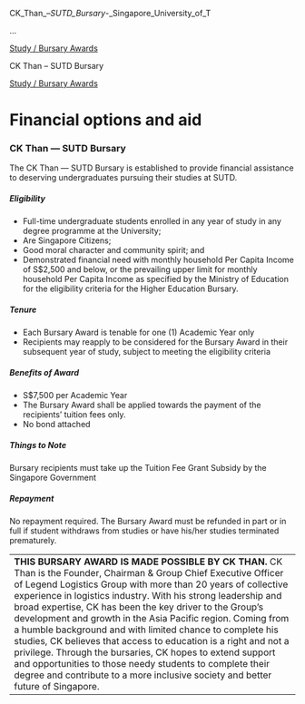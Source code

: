 CK_Than_–_SUTD_Bursary_-_Singapore_University_of_T



…

 [Study / Bursary Awards](/admissions/undergraduate/financing-options-and-aid/financial-aid/study-bursary-awards) 

CK Than – SUTD Bursary

[Study / Bursary Awards](https://www.sutd.edu.sg/admissions/undergraduate/financing-options-and-aid/financial-aid/study-bursary-awards)

Financial options and aid
=========================

### CK Than — SUTD Bursary



The CK Than — SUTD Bursary is established to provide financial assistance to deserving undergraduates pursuing their studies at SUTD.



##### **Eligibility**



* Full-time undergraduate students enrolled in any year of study in any degree programme at the University;
* Are Singapore Citizens;
* Good moral character and community spirit; and
* Demonstrated financial need with monthly household Per Capita Income of S$2,500 and below, or the prevailing upper limit for monthly household Per Capita Income as specified by the Ministry of Education for the eligibility criteria for the Higher Education Bursary.


##### **Tenure**



* Each Bursary Award is tenable for one (1) Academic Year only
* Recipients may reapply to be considered for the Bursary Award in their subsequent year of study, subject to meeting the eligibility criteria


##### **Benefits of Award**



* S$7,500 per Academic Year
* The Bursary Award shall be applied towards the payment of the recipients’ tuition fees only.
* No bond attached


##### **Things to Note**



Bursary recipients must take up the Tuition Fee Grant Subsidy by the Singapore Government



##### **Repayment**



No repayment required. The Bursary Award must be refunded in part or in full if student withdraws from studies or have his/her studies terminated prematurely.



|  |
| --- |
| **THIS BURSARY AWARD IS MADE POSSIBLE BY CK THAN.**   CK Than is the Founder, Chairman & Group Chief Executive Officer of Legend Logistics Group with more than 20 years of collective experience in logistics industry. With his strong leadership and broad expertise, CK has been the key driver to the Group’s development and growth in the Asia Pacific region.    Coming from a humble background and with limited chance to complete his studies, CK believes that access to education is a right and not a privilege. Through the bursaries, CK hopes to extend support and opportunities to those needy students to complete their degree and contribute to a more inclusive society and better future of Singapore. |

